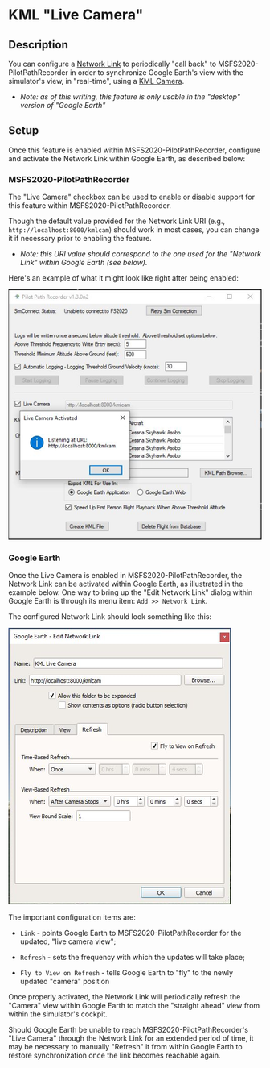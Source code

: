 # KML "Live Camera"

## Description

You can configure a [Network Link] to periodically "call back" to MSFS2020-PilotPathRecorder in order
to synchronize Google Earth's view with the simulator's view, in "real-time", using a [KML Camera].

- _*Note: as of this writing, this feature is only usable in the "desktop" version of "Google Earth"*_

## Setup

Once this feature is enabled within MSFS2020-PilotPathRecorder, configure and activate the Network Link
within Google Earth, as described below:

### MSFS2020-PilotPathRecorder

The "Live Camera" checkbox can be used to enable or disable support for this feature
within MSFS2020-PilotPathRecorder.

Though the default value provided for the Network Link URI (e.g., `http://localhost:8000/kmlcam`)
should work in most cases, you can change it if necessary prior to enabling the feature.

- _Note: this URI value should correspond to the one used for the "Network Link" within
Google Earth (see below)._

Here's an example of what it might look like right after being enabled:

![MSFS2020-PilotPathRecorder - "Live Camera Listener Started"](docs/images/PPRv13n2lcls.jpg)

### Google Earth

Once the Live Camera is enabled in MSFS2020-PilotPathRecorder, the Network Link can be activated
within Google Earth, as illustrated in the example below.  One way to bring up the "Edit Network Link"
dialog within Google Earth is through its menu item: `Add >> Network Link`.

The configured Network Link should look something like this:

![Google Earth - "Edit Network Link" Dialog](docs/images/GoogleEarthKmlCamNetlink.jpg)

The important configuration items are:

- `Link` - points Google Earth to MSFS2020-PilotPathRecorder for the updated, "live camera view";

- `Refresh` - sets the frequency with which the updates will take place;
 
- `Fly to View on Refresh` - tells Google Earth to "fly" to the newly updated "camera" position

Once properly activated, the Network Link will periodically refresh the "Camera" view within
Google Earth to match the "straight ahead" view from within the simulator's cockpit.  

Should Google Earth be unable to reach MSFS2020-PilotPathRecorder's "Live Camera" through
the Network Link for an extended period of time, it may be necessary to manually "Refresh"
it from within Google Earth to restore synchronization once the link becomes reachable again.

[KML Camera]: https://developers.google.com/kml/documentation/cameras
[Network Link]: https://developers.google.com/kml/documentation/updates
